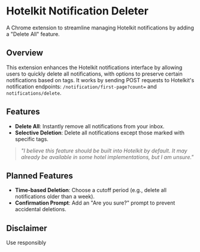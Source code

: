 # Hotelkit Notification Deleter

A Chrome extension to streamline managing Hotelkit notifications by adding a "Delete All" feature.

## Overview

This extension enhances the Hotelkit notifications interface by allowing users to quickly delete all notifications, with options to preserve certain notifications based on tags. It works by sending POST requests to Hotelkit's notification endpoints: `/notification/first-page?count=` and `notifications/delete`.

## Features

- **Delete All**: Instantly remove all notifications from your inbox.
- **Selective Deletion**: Delete all notifications except those marked with specific tags.

> _"I believe this feature should be built into Hotelkit by default. It may already be available in some hotel implementations, but I am unsure."_

## Planned Features

- **Time-based Deletion**: Choose a cutoff period (e.g., delete all notifications older than a week).
- **Confirmation Prompt**: Add an "Are you sure?" prompt to prevent accidental deletions.

## Disclaimer

Use responsibly
